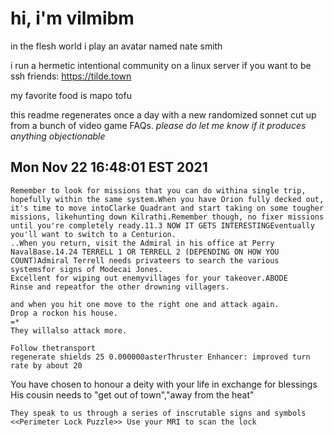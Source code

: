 # hi, i'm vilmibm

in the flesh world i play an avatar named nate smith

i run a hermetic intentional community on a linux server if you want to be ssh friends: https://tilde.town

my favorite food is mapo tofu

this readme regenerates once a day with a new randomized sonnet cut up from a bunch of video game FAQs.
_please do let me know if it produces anything objectionable_

## Mon Nov 22 16:48:01 EST 2021

    Remember to look for missions that you can do withina single trip, hopefully within the same system.When you have Orion fully decked out, it's time to move intoClarke Quadrant and start taking on some tougher missions, likehunting down Kilrathi.Remember though, no fixer missions until you're completely ready.11.3 NOW IT GETS INTERESTINGEventually you'll want to switch to a Centurion.
    ..When you return, visit the Admiral in his office at Perry NavalBase.14.24 TERRELL 1 OR TERRELL 2 (DEPENDING ON HOW YOU COUNT)Admiral Terrell needs privateers to search the various systemsfor signs of Modecai Jones.
    Excellent for wiping out enemyvillages for your takeover.ABODE
    Rinse and repeatfor the other drowning villagers.
    
    and when you hit one move to the right one and attack again.
    Drop a rockon his house.
    =*
    They willalso attack more.
    
    Follow thetransport
    regenerate shields 25 0.000000asterThruster Enhancer: improved turn rate by about 20      You have chosen to honour a deity with your life in exchange for blessings
    His cousin needs to "get out of town","away from the heat"
    
    They speak to us through a series of inscrutable signs and symbols
    <<Perimeter Lock Puzzle>> Use your MRI to scan the lock
